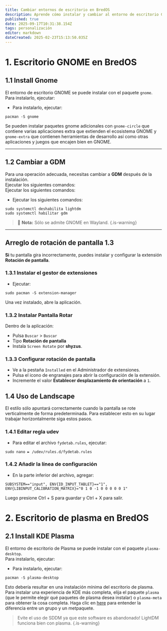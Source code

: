 ```yaml
---
title: Cambiar entornos de escritorio en BredOS
description: Aprende cómo instalar y cambiar al entorno de escritorio GNOME en BredOS
published: true
date: 2025-09-17T10:31:38.154Z
tags: personalización
editor: markdown
dateCreated: 2025-02-23T15:13:50.035Z
---
```


# 1. Escritorio GNOME en BredOS

## 1.1 Install Gnome

El entorno de escritorio GNOME se puede instalar con el paquete `gnome`.\
Para instalarlo, ejecutar:

- Para instalarlo, ejecutar:

```
pacman -S gnome
```

Se pueden instalar paquetes gnome adicionales con `gnome-circle` que contiene varias aplicaciones extra que extienden el ecosistema GNOME y `gnome-extra` que contienen herramientas de desarrollo así como otras aplicaciones y juegos que encajen bien en GNOME.

---

## 1.2 Cambiar a GDM

Para una operación adecuada, necesitas cambiar a **GDM** después de la instalación.\
Ejecutar los siguientes comandos:\
Ejecutar los siguientes comandos:

- Ejecutar los siguientes comandos:

```
sudo systemctl deshabilita lightdm
sudo systemctl habilitar gdm
```

> 📝 **Nota:** Sólo se admite GNOME en Wayland.
> {.is-warning}

---

## Arreglo de rotación de pantalla 1.3

**Si** tu pantalla gira incorrectamente, puedes instalar y configurar la extensión **Rotación de pantalla**.

### 1.3.1 Instalar el gestor de extensiones

- Ejecutar:

```
sudo pacman -S extension-manager
```

Una vez instalado, abre la aplicación.

### 1.3.2 Instalar Pantalla Rotar

Dentro de la aplicación:

- Pulsa `Buscar` > `Buscar`
- Tipo **Rotación de pantalla**
- Instala `Screen Rotate` por **shyzus**.

### 1.3.3 Configurar rotación de pantalla

- Ve a la pestaña `Installed` en el Administrador de extensiones.
- Pulsa el icono de engranajes para abrir la configuración de la extensión.
- Incremente el valor **Establecer desplazamiento de orientación** a `1`.

## 1.4 Uso de Landscape

El estilo sólo apuntará correctamente cuando la pantalla se rote verticalmente de forma predeterminada.
Para establecer esto en su lugar trabajar horizontalmente siga estos pasos.

### 1.4.1 Editar regla udev

- Para editar el archivo `fydetab.rules`, ejecutar:

```
sudo nano ► /udev/rules.d/fydetab.rules
```

### 1.4.2 Añadir la línea de configuración

- En la parte inferior del archivo, agregar:

```
SUBSYSTEM=="input", ENV{ID_INPUT_TABLET}=="1", ENV{LIBINPUT_CALIBRATION_MATRIX}="0 1 0 -1 0 0 0 0 0 1"
```

Luego presione Ctrl + S para guardar y Ctrl + X para salir.

# 2. Escritorio de plasma en BredOS

## 2.1 Install KDE Plasma

El entorno de escritorio de Plasma se puede instalar con el paquete `plasma-desktop`.\
Para instalarlo, ejecutar:

- Para instalarlo, ejecutar:

```
pacman -S plasma-desktop
```

Esto debería resultar en una instalación mínima del escritorio de plasma. Para instalar una experiencia de KDE más completa, elija el paquete `plasma` (que le permite elegir qué paquetes de plasma desea instalar) o `plasma-meta` para obtener la cosa completa. Haga clic en [here](https://wiki.archlinux.org/title/Meta_package_and_package_group) para entender la diferencia entre un grupo y un metpaquete.

> Evite el uso de SDDM ya que este software es abandonado! LightDM funciona bien con plasma.
> {.is-warning}
